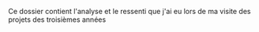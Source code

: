 Ce dossier contient l'analyse et le ressenti que j'ai eu lors de ma visite des projets des troisièmes années
